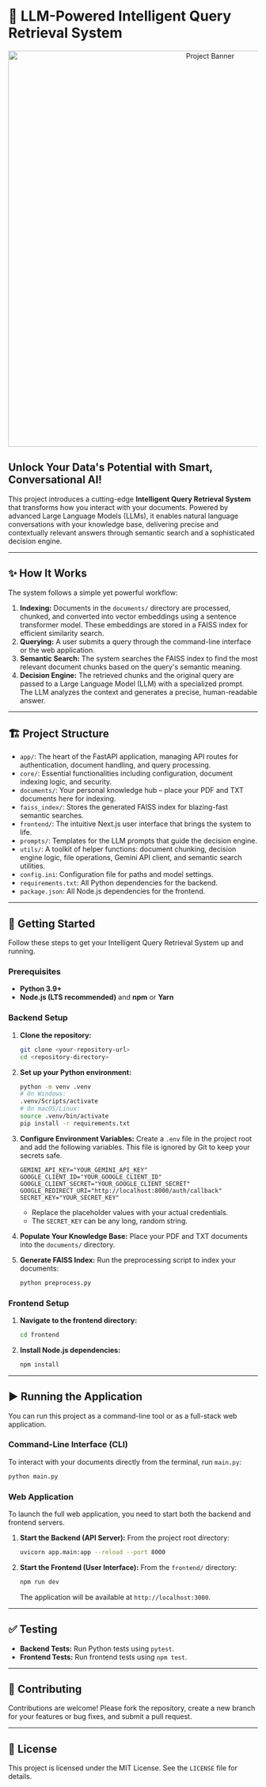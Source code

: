 # 🚀 LLM-Powered Intelligent Query Retrieval System

<p align="center">
  <img src="https://user-images.githubusercontent.com/89354109/236128015-5c01a7c6-2365-4245-a352-b0387c4e8444.png" alt="Project Banner" width="800">
</p>

## Unlock Your Data's Potential with Smart, Conversational AI!

This project introduces a cutting-edge **Intelligent Query Retrieval System** that transforms how you interact with your documents. Powered by advanced Large Language Models (LLMs), it enables natural language conversations with your knowledge base, delivering precise and contextually relevant answers through semantic search and a sophisticated decision engine.

---

## ✨ How It Works

The system follows a simple yet powerful workflow:

1.  **Indexing:** Documents in the `documents/` directory are processed, chunked, and converted into vector embeddings using a sentence transformer model. These embeddings are stored in a FAISS index for efficient similarity search.
2.  **Querying:** A user submits a query through the command-line interface or the web application.
3.  **Semantic Search:** The system searches the FAISS index to find the most relevant document chunks based on the query's semantic meaning.
4.  **Decision Engine:** The retrieved chunks and the original query are passed to a Large Language Model (LLM) with a specialized prompt. The LLM analyzes the context and generates a precise, human-readable answer.

---

## 🏗️ Project Structure

*   `app/`: The heart of the FastAPI application, managing API routes for authentication, document handling, and query processing.
*   `core/`: Essential functionalities including configuration, document indexing logic, and security.
*   `documents/`: Your personal knowledge hub – place your PDF and TXT documents here for indexing.
*   `faiss_index/`: Stores the generated FAISS index for blazing-fast semantic searches.
*   `frontend/`: The intuitive Next.js user interface that brings the system to life.
*   `prompts/`: Templates for the LLM prompts that guide the decision engine.
*   `utils/`: A toolkit of helper functions: document chunking, decision engine logic, file operations, Gemini API client, and semantic search utilities.
*   `config.ini`: Configuration file for paths and model settings.
*   `requirements.txt`: All Python dependencies for the backend.
*   `package.json`: All Node.js dependencies for the frontend.

---

## 🚀 Getting Started

Follow these steps to get your Intelligent Query Retrieval System up and running.

### Prerequisites

*   **Python 3.9+**
*   **Node.js (LTS recommended)** and **npm** or **Yarn**

### Backend Setup

1.  **Clone the repository:**
    ```bash
    git clone <your-repository-url>
    cd <repository-directory>
    ```

2.  **Set up your Python environment:**
    ```bash
    python -m venv .venv
    # On Windows:
    .venv/Scripts/activate
    # On macOS/Linux:
    source .venv/bin/activate
    pip install -r requirements.txt
    ```

3.  **Configure Environment Variables:**
    Create a `.env` file in the project root and add the following variables. This file is ignored by Git to keep your secrets safe.

    ```env
    GEMINI_API_KEY="YOUR_GEMINI_API_KEY"
    GOOGLE_CLIENT_ID="YOUR_GOOGLE_CLIENT_ID"
    GOOGLE_CLIENT_SECRET="YOUR_GOOGLE_CLIENT_SECRET"
    GOOGLE_REDIRECT_URI="http://localhost:8000/auth/callback"
    SECRET_KEY="YOUR_SECRET_KEY"
    ```

    *   Replace the placeholder values with your actual credentials.
    *   The `SECRET_KEY` can be any long, random string.

4.  **Populate Your Knowledge Base:**
    Place your PDF and TXT documents into the `documents/` directory.

5.  **Generate FAISS Index:**
    Run the preprocessing script to index your documents:
    ```bash
    python preprocess.py
    ```

### Frontend Setup

1.  **Navigate to the frontend directory:**
    ```bash
    cd frontend
    ```

2.  **Install Node.js dependencies:**
    ```bash
    npm install
    ```

---

## ▶️ Running the Application

You can run this project as a command-line tool or as a full-stack web application.

### Command-Line Interface (CLI)

To interact with your documents directly from the terminal, run `main.py`:

```bash
python main.py
```

### Web Application

To launch the full web application, you need to start both the backend and frontend servers.

1.  **Start the Backend (API Server):**
    From the project root directory:
    ```bash
    uvicorn app.main:app --reload --port 8000
    ```

2.  **Start the Frontend (User Interface):**
    From the `frontend/` directory:
    ```bash
    npm run dev
    ```
    The application will be available at `http://localhost:3000`.

---

## ✅ Testing

*   **Backend Tests:** Run Python tests using `pytest`.
*   **Frontend Tests:** Run frontend tests using `npm test`.

---

## 🤝 Contributing

Contributions are welcome! Please fork the repository, create a new branch for your features or bug fixes, and submit a pull request.

---

## 📄 License

This project is licensed under the MIT License. See the `LICENSE` file for details.
